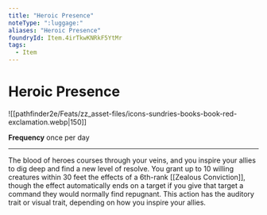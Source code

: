 ```yaml
---
title: "Heroic Presence"
noteType: ":luggage:"
aliases: "Heroic Presence"
foundryId: Item.4irTkwKNRkF5YtMr
tags:
  - Item
---
```


# Heroic Presence
![[pathfinder2e/Feats/zz_asset-files/icons-sundries-books-book-red-exclamation.webp|150]]

**Frequency** once per day

* * *

The blood of heroes courses through your veins, and you inspire your allies to dig deep and find a new level of resolve. You grant up to 10 willing creatures within 30 feet the effects of a 6th-rank [[Zealous Conviction]], though the effect automatically ends on a target if you give that target a command they would normally find repugnant. This action has the auditory trait or visual trait, depending on how you inspire your allies.

